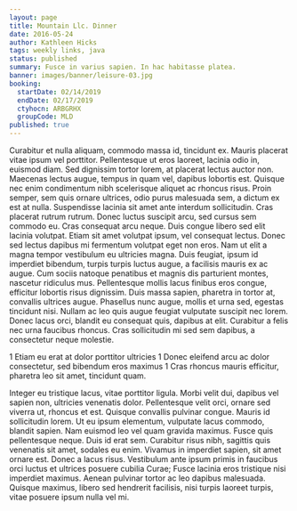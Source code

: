 ```yaml
---
layout: page
title: Mountain Llc. Dinner
date: 2016-05-24
author: Kathleen Hicks
tags: weekly links, java
status: published
summary: Fusce in varius sapien. In hac habitasse platea.
banner: images/banner/leisure-03.jpg
booking:
  startDate: 02/14/2019
  endDate: 02/17/2019
  ctyhocn: ARBGRHX
  groupCode: MLD
published: true
---
```

Curabitur et nulla aliquam, commodo massa id, tincidunt ex. Mauris placerat vitae ipsum vel porttitor. Pellentesque ut eros laoreet, lacinia odio in, euismod diam. Sed dignissim tortor lorem, at placerat lectus auctor non. Maecenas lectus augue, tempus in quam vel, dapibus lobortis est. Quisque nec enim condimentum nibh scelerisque aliquet ac rhoncus risus. Proin semper, sem quis ornare ultrices, odio purus malesuada sem, a dictum ex est at nulla. Suspendisse lacinia sit amet ante interdum sollicitudin. Cras placerat rutrum rutrum. Donec luctus suscipit arcu, sed cursus sem commodo eu. Cras consequat arcu neque. Duis congue libero sed elit lacinia volutpat. Etiam sit amet volutpat ipsum, vel consequat lectus. Donec sed lectus dapibus mi fermentum volutpat eget non eros.
Nam ut elit a magna tempor vestibulum eu ultricies magna. Duis feugiat, ipsum id imperdiet bibendum, turpis turpis luctus augue, a facilisis mauris ex ac augue. Cum sociis natoque penatibus et magnis dis parturient montes, nascetur ridiculus mus. Pellentesque mollis lacus finibus eros congue, efficitur lobortis risus dignissim. Duis massa sapien, pharetra in tortor at, convallis ultrices augue. Phasellus nunc augue, mollis et urna sed, egestas tincidunt nisi. Nullam ac leo quis augue feugiat vulputate suscipit nec lorem. Donec lacus orci, blandit eu consequat quis, dapibus at elit. Curabitur a felis nec urna faucibus rhoncus. Cras sollicitudin mi sed sem dapibus, a consectetur neque molestie.

1 Etiam eu erat at dolor porttitor ultricies
1 Donec eleifend arcu ac dolor consectetur, sed bibendum eros maximus
1 Cras rhoncus mauris efficitur, pharetra leo sit amet, tincidunt quam.

Integer eu tristique lacus, vitae porttitor ligula. Morbi velit dui, dapibus vel sapien non, ultricies venenatis dolor. Pellentesque velit orci, ornare sed viverra ut, rhoncus et est. Quisque convallis pulvinar congue. Mauris id sollicitudin lorem. Ut eu ipsum elementum, vulputate lacus commodo, blandit sapien. Nam euismod leo vel quam gravida maximus.
Fusce quis pellentesque neque. Duis id erat sem. Curabitur risus nibh, sagittis quis venenatis sit amet, sodales eu enim. Vivamus in imperdiet sapien, sit amet ornare est. Donec a lacus risus. Vestibulum ante ipsum primis in faucibus orci luctus et ultrices posuere cubilia Curae; Fusce lacinia eros tristique nisi imperdiet maximus. Aenean pulvinar tortor ac leo dapibus malesuada. Quisque maximus, libero sed hendrerit facilisis, nisi turpis laoreet turpis, vitae posuere ipsum nulla vel mi.
